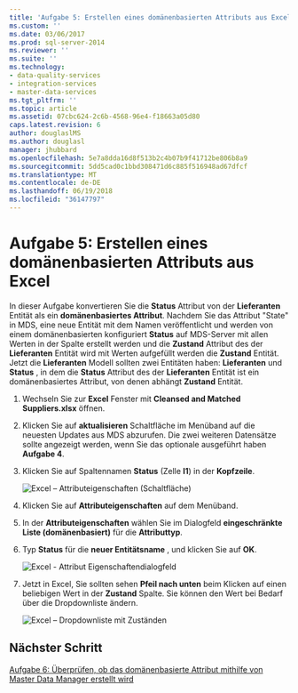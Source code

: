 ```yaml
---
title: 'Aufgabe 5: Erstellen eines domänenbasierten Attributs aus Excel | Microsoft Docs'
ms.custom: ''
ms.date: 03/06/2017
ms.prod: sql-server-2014
ms.reviewer: ''
ms.suite: ''
ms.technology:
- data-quality-services
- integration-services
- master-data-services
ms.tgt_pltfrm: ''
ms.topic: article
ms.assetid: 07cbc624-2c6b-4568-96e4-f18663a05d80
caps.latest.revision: 6
author: douglaslMS
ms.author: douglasl
manager: jhubbard
ms.openlocfilehash: 5e7a8dda16d8f513b2c4b07b9f41712be806b8a9
ms.sourcegitcommit: 5dd5cad0c1bbd308471d6c885f516948ad67dfcf
ms.translationtype: MT
ms.contentlocale: de-DE
ms.lasthandoff: 06/19/2018
ms.locfileid: "36147797"
---
```

# <a name="task-5-creating-a-domain-based-attribute-from-excel"></a>Aufgabe 5: Erstellen eines domänenbasierten Attributs aus Excel
  In dieser Aufgabe konvertieren Sie die **Status** Attribut von der **Lieferanten** Entität als ein **domänenbasiertes Attribut**. Nachdem Sie das Attribut "State" in MDS, eine neue Entität mit dem Namen veröffentlicht und werden von einem domänenbasierten konfiguriert **Status** auf MDS-Server mit allen Werten in der Spalte erstellt werden und die **Zustand** Attribut des der **Lieferanten** Entität wird mit Werten aufgefüllt werden die **Zustand** Entität. Jetzt die **Lieferanten** Modell sollten zwei Entitäten haben: **Lieferanten** und **Status** , in dem die **Status** Attribut des der  **Lieferanten** Entität ist ein domänenbasiertes Attribut, von denen abhängt **Zustand** Entität.  
  
1.  Wechseln Sie zur **Excel** Fenster mit **Cleansed and Matched Suppliers.xlsx** öffnen.  
  
2.  Klicken Sie auf **aktualisieren** Schaltfläche im Menüband auf die neuesten Updates aus MDS abzurufen. Die zwei weiteren Datensätze sollte angezeigt werden, wenn Sie das optionale ausgeführt haben **Aufgabe 4**.  
  
3.  Klicken Sie auf Spaltennamen **Status** (Zelle **I1**) in der **Kopfzeile**.  
  
     ![Excel – Attributeigenschaften (Schaltfläche)](../../2014/tutorials/media/et-creatingadomainbasedattributefromexcel-01.jpg "Excel – Attributeigenschaften (Schaltfläche)")  
  
4.  Klicken Sie auf **Attributeigenschaften** auf dem Menüband.  
  
5.  In der **Attributeigenschaften** wählen Sie im Dialogfeld **eingeschränkte Liste (domänenbasiert)** für die **Attributtyp**.  
  
6.  Typ **Status** für die **neuer Entitätsname** , und klicken Sie auf **OK**.  
  
     ![Excel - Attribut Eigenschaftendialogfeld](../../2014/tutorials/media/et-creatingadomainbasedattributefromexcel-02.jpg "Excel - Attribut Eigenschaften (Dialogfeld)")  
  
7.  Jetzt in Excel, Sie sollten sehen **Pfeil nach unten** beim Klicken auf einen beliebigen Wert in der **Zustand** Spalte. Sie können den Wert bei Bedarf über die Dropdownliste ändern.  
  
     ![Excel – Dropdownliste mit Zuständen](../../2014/tutorials/media/et-creatingadomainbasedattributefromexcel-03.jpg "Excel – Dropdownliste mit Zuständen")  
  
## <a name="next-step"></a>Nächster Schritt  
 [Aufgabe 6: Überprüfen, ob das domänenbasierte Attribut mithilfe von Master Data Manager erstellt wird](../../2014/tutorials/task-6-verify-domain-based-attribute-master-data-manager.md)  
  
  